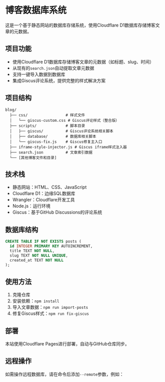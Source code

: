 # 博客数据库系统

这是一个基于静态网站的数据库存储系统，使用Cloudflare D1数据库存储博客文章的元数据。

## 项目功能

- 使用Cloudflare D1数据库存储博客文章的元数据（如标题、slug、时间）
- 从现有的`search.json`自动提取文章元数据
- 支持一键导入数据到数据库
- 集成Giscus评论系统，提供完整的样式解决方案

## 项目结构

```
blog/
  ├── css/                 # 样式文件
  │   └── giscus-custom.css # Giscus评论样式（整合版）
  ├── scripts/             # 脚本目录
  │   ├── giscus/          # Giscus评论系统相关脚本
  │   ├── database/        # 数据库相关脚本
  │   └── giscus-fix.js    # Giscus修复主入口
  ├── iframe-style-injector.js # Giscus iframe样式注入器
  ├── search.json          # 文章索引数据
  └── [其他博客文件和目录]
```

## 技术栈

- 静态网站：HTML、CSS、JavaScript
- Cloudflare D1：边缘SQL数据库
- Wrangler：Cloudflare开发工具
- Node.js：运行环境
- Giscus：基于GitHub Discussions的评论系统

## 数据库结构

```sql
CREATE TABLE IF NOT EXISTS posts (
  id INTEGER PRIMARY KEY AUTOINCREMENT,
  title TEXT NOT NULL,
  slug TEXT NOT NULL UNIQUE,
  created_at TEXT NOT NULL
);
```

## 使用方法

1. 克隆仓库
2. 安装依赖：`npm install`
3. 导入文章数据：`npm run import-posts`
4. 修复Giscus样式：`npm run fix-giscus`

## 部署

本站使用Cloudflare Pages进行部署，自动与GitHub仓库同步。

## 远程操作

如需操作远程数据库，请在命令后添加`--remote`参数，例如：

```